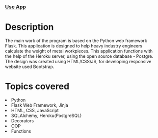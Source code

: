 
### <a href="https://weight-calculator-22.herokuapp.com/">Use App</a>

# Description
The main work of the program is based on the Python web framework Flask.
This application is designed to help heavy industry engineers calculate the weight of metal workpieces. 
This application functions with the help of the Heroku server, using the open source database - Postgre. 
The design was created using HTML/CSS/JS, for developing responsive website used Bootstrap.

# Topics covered

<li>Python</li>

<li>Flask Web Framework, Jinja</li>

<li>HTML, CSS, JavaScript

<li>SQLAlchemy, Heroku(PostgreSQL)</li>

<li>Decorators</li>

<li>OOP</li>

<li>Functions</li>
